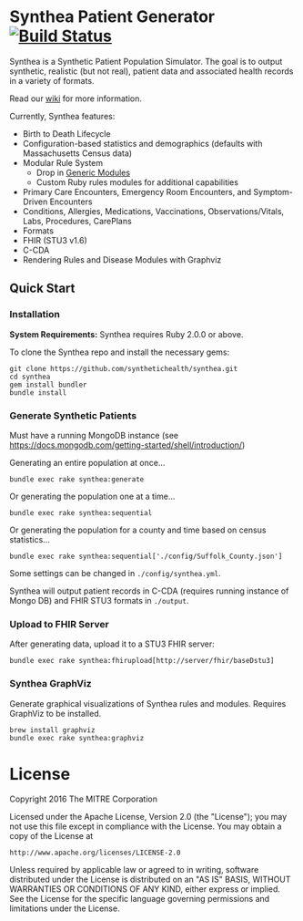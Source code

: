 # Synthea Patient Generator [![Build Status](https://travis-ci.org/synthetichealth/synthea.svg?branch=master)](https://travis-ci.org/synthetichealth/synthea)

Synthea is a Synthetic Patient Population Simulator. The goal is to output synthetic, realistic (but not real), patient data and associated health records in a variety of formats.

Read our [wiki](https://github.com/synthetichealth/synthea/wiki) for more information.

Currently, Synthea features:
- Birth to Death Lifecycle
- Configuration-based statistics and demographics (defaults with Massachusetts Census data)
- Modular Rule System
  - Drop in [Generic Modules](https://github.com/synthetichealth/synthea/wiki/Generic-Module-Framework)
  - Custom Ruby rules modules for additional capabilities
- Primary Care Encounters, Emergency Room Encounters, and Symptom-Driven Encounters
- Conditions, Allergies, Medications, Vaccinations, Observations/Vitals, Labs, Procedures, CarePlans
- Formats
 - FHIR (STU3 v1.6)
 - C-CDA
- Rendering Rules and Disease Modules with Graphviz

## Quick Start

### Installation

**System Requirements:** 
Synthea requires Ruby 2.0.0 or above.

To clone the Synthea repo and install the necessary gems:
```
git clone https://github.com/synthetichealth/synthea.git
cd synthea
gem install bundler
bundle install
```

### Generate Synthetic Patients
Must have a running MongoDB instance (see https://docs.mongodb.com/getting-started/shell/introduction/)

Generating an entire population at once...

```
bundle exec rake synthea:generate
```
Or generating the population one at a time...

```
bundle exec rake synthea:sequential
```

Or generating the population for a county and time based on census statistics...

```
bundle exec rake synthea:sequential['./config/Suffolk_County.json']
```

Some settings can be changed in `./config/synthea.yml`.

Synthea will output patient records in C-CDA (requires running instance of Mongo DB) and FHIR STU3 formats in `./output`.

### Upload to FHIR Server
After generating data, upload it to a STU3 FHIR server:
```
bundle exec rake synthea:fhirupload[http://server/fhir/baseDstu3]
```

### Synthea GraphViz
Generate graphical visualizations of Synthea rules and modules. Requires GraphViz to be installed.

```
brew install graphviz
bundle exec rake synthea:graphviz
```

# License

Copyright 2016 The MITRE Corporation

Licensed under the Apache License, Version 2.0 (the "License");
you may not use this file except in compliance with the License.
You may obtain a copy of the License at

    http://www.apache.org/licenses/LICENSE-2.0

Unless required by applicable law or agreed to in writing, software
distributed under the License is distributed on an "AS IS" BASIS,
WITHOUT WARRANTIES OR CONDITIONS OF ANY KIND, either express or implied.
See the License for the specific language governing permissions and
limitations under the License.
